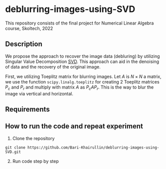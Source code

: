 # deblurring-images-using-SVD
This repository consists of the final project for Numerical Linear Algebra course, Skoltech, 2022

## Description
We propose the approach to recover the image data (debluring) by utilizing Singular Value Decomposition [SVD](https://en.wikipedia.org/wiki/Singular_value_decomposition). This approach can aid in the denoising of data and the recovery of the original image. 

First, we utilizing Toeplitz matrix for blurring images. Let $A$ is $N×N$ a matrix, we use the function `scipy.linalg.toeplitz` for creating 2 Toeplitz matrices $P_c$ and $P_r$ and multiply with matrix $A$ as $P_c A P_r$. This is the way to blur the image via vertical and horizontal.


## Requirements



## How to run the code and repeat experiment
1. Clone the repository
``` 
git clone https://github.com/Bari-Khairullin/deblurring-images-using-SVD.git
```
2. Run code step by step
